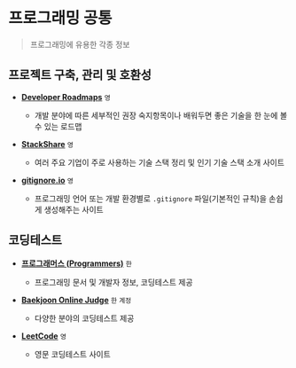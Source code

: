 # 프로그래밍 공통

> 프로그래밍에 유용한 각종 정보

## 프로젝트 구축, 관리 및 호환성

 - **[Developer Roadmaps](https://roadmap.sh)** `영`
   - 개발 분야에 따른 세부적인 권장 숙지항목이나 배워두면 좋은 기술을 한 눈에 볼 수 있는 로드맵 

 - **[StackShare](https://stackshare.io)** `영`
   - 여러 주요 기업이 주로 사용하는 기술 스택 정리 및 인기 기술 스택 소개 사이트

 - **[gitignore.io](https://www.toptal.com/developers/gitignore)** `영`
   - 프로그래밍 언어 또는 개발 환경별로 `.gitignore` 파일(기본적인 규칙)을 손쉽게 생성해주는 사이트

## 코딩테스트

 - **[프로그래머스 (Programmers)](https://programmers.co.kr/learn/challenges)** `한`
   - 프로그래밍 문서 및 개발자 정보, 코딩테스트 제공

 - **[Baekjoon Online Judge](https://www.acmicpc.net)** `한` `계정`
   - 다양한 분야의 코딩테스트 제공

 - **[LeetCode](https://leetcode.com)** `영`
   - 영문 코딩테스트 사이트
